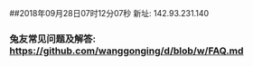 ##2018年09月28日07时12分07秒 新址: 142.93.231.140
### 兔友常见问题及解答: https://github.com/wanggonging/d/blob/w/FAQ.md
